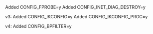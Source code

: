Added CONFIG_FPROBE=y
Added CONFIG_INET_DIAG_DESTROY=y

v3:
Added CONFIG_IKCONFIG=y
Added CONFIG_IKCONFIG_PROC=y

v4:
Added CONFIG_BPFILTER=y
